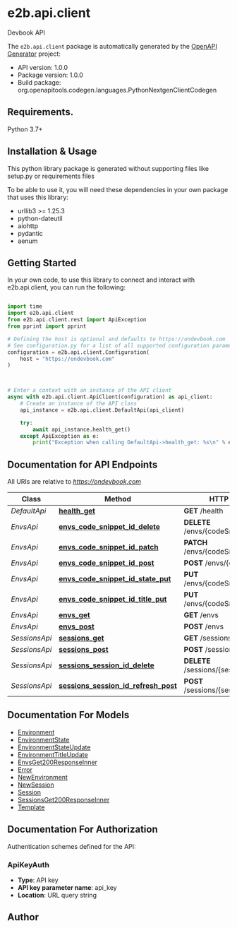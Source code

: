 # e2b.api.client
Devbook API

The `e2b.api.client` package is automatically generated by the [OpenAPI Generator](https://openapi-generator.tech) project:

- API version: 1.0.0
- Package version: 1.0.0
- Build package: org.openapitools.codegen.languages.PythonNextgenClientCodegen

## Requirements.

Python 3.7+

## Installation & Usage

This python library package is generated without supporting files like setup.py or requirements files

To be able to use it, you will need these dependencies in your own package that uses this library:

* urllib3 >= 1.25.3
* python-dateutil
* aiohttp
* pydantic
* aenum

## Getting Started

In your own code, to use this library to connect and interact with e2b.api.client,
you can run the following:

```python

import time
import e2b.api.client
from e2b.api.client.rest import ApiException
from pprint import pprint

# Defining the host is optional and defaults to https://ondevbook.com
# See configuration.py for a list of all supported configuration parameters.
configuration = e2b.api.client.Configuration(
    host = "https://ondevbook.com"
)



# Enter a context with an instance of the API client
async with e2b.api.client.ApiClient(configuration) as api_client:
    # Create an instance of the API class
    api_instance = e2b.api.client.DefaultApi(api_client)

    try:
        await api_instance.health_get()
    except ApiException as e:
        print("Exception when calling DefaultApi->health_get: %s\n" % e)

```

## Documentation for API Endpoints

All URIs are relative to *https://ondevbook.com*

Class | Method | HTTP request | Description
------------ | ------------- | ------------- | -------------
*DefaultApi* | [**health_get**](e2b/api/client/docs/DefaultApi.md#health_get) | **GET** /health | 
*EnvsApi* | [**envs_code_snippet_id_delete**](e2b/api/client/docs/EnvsApi.md#envs_code_snippet_id_delete) | **DELETE** /envs/{codeSnippetID} | 
*EnvsApi* | [**envs_code_snippet_id_patch**](e2b/api/client/docs/EnvsApi.md#envs_code_snippet_id_patch) | **PATCH** /envs/{codeSnippetID} | 
*EnvsApi* | [**envs_code_snippet_id_post**](e2b/api/client/docs/EnvsApi.md#envs_code_snippet_id_post) | **POST** /envs/{codeSnippetID} | 
*EnvsApi* | [**envs_code_snippet_id_state_put**](e2b/api/client/docs/EnvsApi.md#envs_code_snippet_id_state_put) | **PUT** /envs/{codeSnippetID}/state | 
*EnvsApi* | [**envs_code_snippet_id_title_put**](e2b/api/client/docs/EnvsApi.md#envs_code_snippet_id_title_put) | **PUT** /envs/{codeSnippetID}/title | 
*EnvsApi* | [**envs_get**](e2b/api/client/docs/EnvsApi.md#envs_get) | **GET** /envs | 
*EnvsApi* | [**envs_post**](e2b/api/client/docs/EnvsApi.md#envs_post) | **POST** /envs | 
*SessionsApi* | [**sessions_get**](e2b/api/client/docs/SessionsApi.md#sessions_get) | **GET** /sessions | 
*SessionsApi* | [**sessions_post**](e2b/api/client/docs/SessionsApi.md#sessions_post) | **POST** /sessions | 
*SessionsApi* | [**sessions_session_id_delete**](e2b/api/client/docs/SessionsApi.md#sessions_session_id_delete) | **DELETE** /sessions/{sessionID} | 
*SessionsApi* | [**sessions_session_id_refresh_post**](e2b/api/client/docs/SessionsApi.md#sessions_session_id_refresh_post) | **POST** /sessions/{sessionID}/refresh | 


## Documentation For Models

 - [Environment](e2b/api/client/docs/Environment.md)
 - [EnvironmentState](e2b/api/client/docs/EnvironmentState.md)
 - [EnvironmentStateUpdate](e2b/api/client/docs/EnvironmentStateUpdate.md)
 - [EnvironmentTitleUpdate](e2b/api/client/docs/EnvironmentTitleUpdate.md)
 - [EnvsGet200ResponseInner](e2b/api/client/docs/EnvsGet200ResponseInner.md)
 - [Error](e2b/api/client/docs/Error.md)
 - [NewEnvironment](e2b/api/client/docs/NewEnvironment.md)
 - [NewSession](e2b/api/client/docs/NewSession.md)
 - [Session](e2b/api/client/docs/Session.md)
 - [SessionsGet200ResponseInner](e2b/api/client/docs/SessionsGet200ResponseInner.md)
 - [Template](e2b/api/client/docs/Template.md)


<a id="documentation-for-authorization"></a>
## Documentation For Authorization


Authentication schemes defined for the API:
<a id="ApiKeyAuth"></a>
### ApiKeyAuth

- **Type**: API key
- **API key parameter name**: api_key
- **Location**: URL query string


## Author





